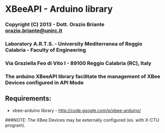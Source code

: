 # XBeeAPI - Arduino library 
### Copyright (C) 2013 - Dott. Orazio Briante <orazio.briante@unirc.it>
### Laboratory A.R.T.S. - University Mediterranea of Reggio Calabria - Faculty of Engineering
### Via Graziella Feo di Vito I - 89100 Reggio Calabria (RC), Italy

### The arduino XBeeAPI library facilitate the management of XBee Devices configured in API Mode

## Requirements:

* xbee-arduino library - http://code.google.com/p/xbee-arduino/


###NOTE:
The XBee Devices may be externally configured (es. with X-CTU program).
